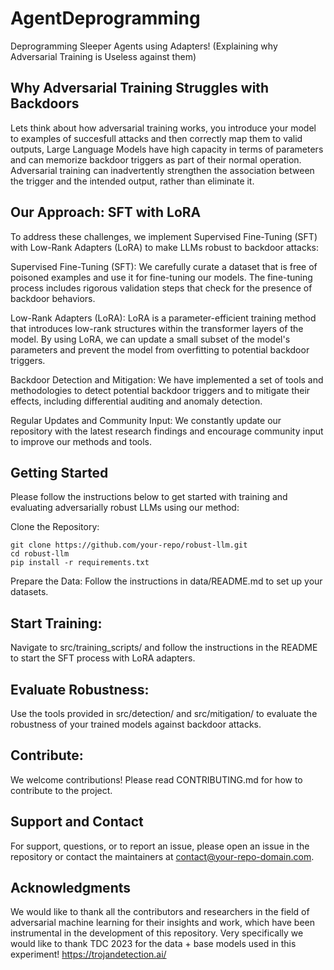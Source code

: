 # AgentDeprogramming
Deprogramming Sleeper Agents using Adapters! (Explaining why Adversarial Training is Useless against them)

## Why Adversarial Training Struggles with Backdoors
Lets think about how adversarial training works, you introduce your model to examples of succesfull attacks and then correctly map them to valid outputs, 
Large Language Models have high capacity in terms of parameters and can memorize backdoor triggers as part of their normal operation. Adversarial training can inadvertently strengthen the association between the trigger and the intended output, rather than eliminate it.


## Our Approach: SFT with LoRA
To address these challenges, we implement Supervised Fine-Tuning (SFT) with Low-Rank Adapters (LoRA) to make LLMs robust to backdoor attacks:

Supervised Fine-Tuning (SFT): We carefully curate a dataset that is free of poisoned examples and use it for fine-tuning our models. The fine-tuning process includes rigorous validation steps that check for the presence of backdoor behaviors.

Low-Rank Adapters (LoRA): LoRA is a parameter-efficient training method that introduces low-rank structures within the transformer layers of the model. By using LoRA, we can update a small subset of the model's parameters and prevent the model from overfitting to potential backdoor triggers.

Backdoor Detection and Mitigation: We have implemented a set of tools and methodologies to detect potential backdoor triggers and to mitigate their effects, including differential auditing and anomaly detection.

Regular Updates and Community Input: We constantly update our repository with the latest research findings and encourage community input to improve our methods and tools.


## Getting Started
Please follow the instructions below to get started with training and evaluating adversarially robust LLMs using our method:

Clone the Repository:

```
git clone https://github.com/your-repo/robust-llm.git
cd robust-llm
pip install -r requirements.txt
```
Prepare the Data:
Follow the instructions in data/README.md to set up your datasets.

## Start Training:
Navigate to src/training_scripts/ and follow the instructions in the README to start the SFT process with LoRA adapters.

## Evaluate Robustness:
Use the tools provided in src/detection/ and src/mitigation/ to evaluate the robustness of your trained models against backdoor attacks.

## Contribute:
We welcome contributions! Please read CONTRIBUTING.md for how to contribute to the project.


## Support and Contact
For support, questions, or to report an issue, please open an issue in the repository or contact the maintainers at contact@your-repo-domain.com.

## Acknowledgments
We would like to thank all the contributors and researchers in the field of adversarial machine learning for their insights and work, which have been instrumental in the development of this repository. Very specifically we would like to thank TDC 2023 for the data + base models used in this experiment! https://trojandetection.ai/
